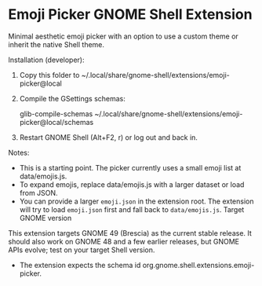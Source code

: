 # Emoji Picker GNOME Shell Extension

Minimal aesthetic emoji picker with an option to use a custom theme or inherit the native Shell theme.

Installation (developer):

1. Copy this folder to ~/.local/share/gnome-shell/extensions/emoji-picker@local
2. Compile the GSettings schemas:

   glib-compile-schemas ~/.local/share/gnome-shell/extensions/emoji-picker@local/schemas

3. Restart GNOME Shell (Alt+F2, r) or log out and back in.

Notes:
- This is a starting point. The picker currently uses a small emoji list at data/emojis.js.
- To expand emojis, replace data/emojis.js with a larger dataset or load from JSON.
 - You can provide a larger `emoji.json` in the extension root. The extension will try to load `emoji.json` first and fall back to `data/emojis.js`.
Target GNOME version

This extension targets GNOME 49 (Brescia) as the current stable release. It should also work on GNOME 48 and a few earlier releases, but GNOME APIs evolve; test on your target Shell version.
- The extension expects the schema id org.gnome.shell.extensions.emoji-picker.
